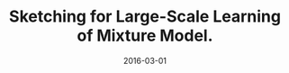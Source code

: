 ---
authors: "Nicolas Keriven, Anthony Bourrier, Rémi Gribonval, Patrick Pérez"
title: "Sketching for Large-Scale Learning of Mixture Model."
collection: conference
date: 2016-03-01
venue: 'ICASSP'
paperurl: 'https://hal.inria.fr/hal-01208027'
codeurl: 'http://sketchml.gforge.inria.fr'
---